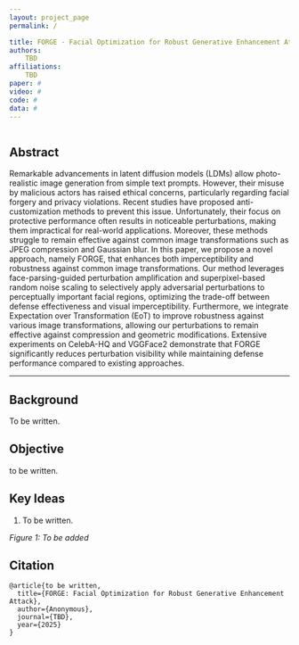 ```yaml
---
layout: project_page
permalink: /

title: FORGE - Facial Optimization for Robust Generative Enhancement Attack
authors:
    TBD
affiliations:
    TBD
paper: #
video: #
code: #
data: #
---
```


<!-- Using HTML to center the abstract -->
<div class="columns is-centered has-text-centered">
    <div class="column is-four-fifths">
        <h2>Abstract</h2>
        <div class="content has-text-justified">
            Remarkable advancements in latent diffusion models (LDMs) allow photo-realistic image generation from simple text prompts. However, their misuse by malicious actors has raised ethical concerns, particularly regarding facial forgery and privacy violations. Recent studies have proposed anti-customization methods to prevent this issue. Unfortunately, their focus on protective performance often results in noticeable perturbations, making them impractical for real-world applications. Moreover, these methods struggle to remain effective against common image transformations such as JPEG compression and Gaussian blur. In this paper, we propose a novel approach, namely FORGE, that enhances both imperceptibility and robustness against common image transformations. Our method leverages face-parsing-guided perturbation amplification and superpixel-based random noise scaling to selectively apply adversarial perturbations to perceptually important facial regions, optimizing the trade-off between defense effectiveness and visual imperceptibility. Furthermore, we integrate Expectation over Transformation (EoT) to improve robustness against various image transformations, allowing our perturbations to remain effective against compression and geometric modifications. Extensive experiments on CelebA-HQ and VGGFace2 demonstrate that FORGE significantly reduces perturbation visibility while maintaining defense performance compared to existing approaches.
        </div>
    </div>
</div>

---

## Background
To be written.

## Objective
to be written.


## Key Ideas
1. To be written.

*Figure 1: To be added*

## Citation
```
@article{to be written,
  title={FORGE: Facial Optimization for Robust Generative Enhancement Attack},
  author={Anonymous},
  journal={TBD},
  year={2025}
}
```
